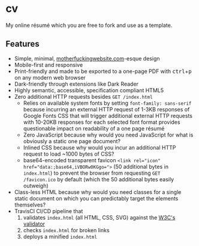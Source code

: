 # cv

My online résumé which you are free to fork and use as a template.

## Features

- Simple, minimal, [motherfuckingwebsite.com](https://motherfuckingwebsite.com/)-esque design
- Mobile-first and responsive
- Print-friendly and made to be exported to a one-page PDF with <kbd>ctrl</kbd>+<kbd>p</kbd> on any modern web browser
- Dark-friendly through extensions like Dark Reader
- Highly semantic, accessible, specification compliant HTML5
- Zero additional HTTP requests besides `GET /index.html`
    - Relies on available system fonts by setting `font-family: sans-serif` because incurring an external HTTP request of 1-3KB responses of Google Fonts CSS that will trigger additional external HTTP requests with 10-20KB responses for each selected font format provides questionable impact on readability of a one page résumé
    - Zero JavaScript because why would you need JavaScript for what is obviously a static one page document?
    - Inlined CSS because why would you incur an additional HTTP request to load ~1000 bytes of CSS?
    - base64-encoded transparent favicon `<link rel="icon" href="data:;base64,iVBORw0KGgo=">` (50 additional bytes in `index.html`) to prevent the browser from requesting `GET /favicon.ico` by default (which the 50 additional bytes easily outweigh)
- Class-less HTML because why would you need classes for a single static document on which you can predictably target the elements themselves?
- TravisCI CI/CD pipeline that
  1. validates `index.html` (all HTML, CSS, SVG) against the [W3C's validator](https://github.com/validator/validator)
  2. checks `index.html` for broken links
  3. deploys a minified `index.html`

